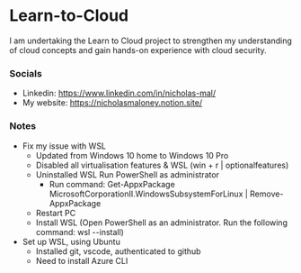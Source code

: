 # Learn-to-Cloud
I am undertaking the Learn to Cloud project to strengthen my understanding of cloud concepts and gain hands-on experience with cloud security.

### Socials 
* Linkedin: https://www.linkedin.com/in/nicholas-mal/
* My website: https://nicholasmaloney.notion.site/

### Notes 
- Fix my issue with WSL
    - Updated from Windows 10 home to Windows 10 Pro 
    - Disabled all virtualisation features & WSL (win + r | optionalfeatures)
    - Uninstalled WSL Run PowerShell as administrator  
        - Run command: Get-AppxPackage MicrosoftCorporationII.WindowsSubsystemForLinux | Remove-AppxPackage
    - Restart PC 
    - Install WSL (Open PowerShell as an administrator. Run the following command: wsl --install)
- Set up WSL, using Ubuntu
    - Installed git, vscode, authenticated to github
    - Need to install Azure CLI 
